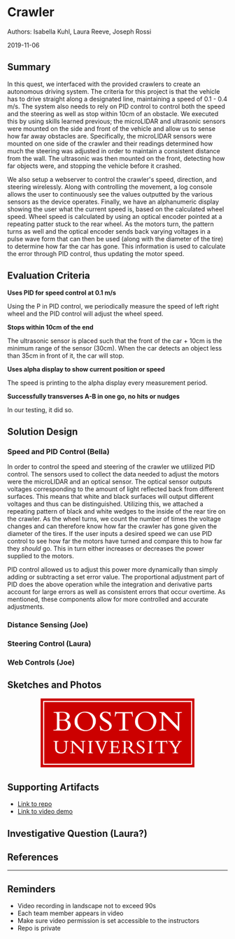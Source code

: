 # Crawler
Authors: Isabella Kuhl, Laura Reeve, Joseph Rossi

2019-11-06

## Summary

In this quest, we interfaced with the provided crawlers to create an autonomous driving system. The criteria for this project is that the vehicle has to drive straight along a designated line, maintaining a speed of 0.1 - 0.4 m/s. The system also needs to rely on PID control to control both the speed and the steering as well as stop within 10cm of an obstacle. We executed this by using skills learned previous; the microLIDAR and ultrasonic sensors were mounted on the side and front of the vehicle and allow us to sense how far away obstacles are. Specifically, the microLIDAR sensors were mounted on one side of the crawler and their readings determined how much the steering was adjusted in order to maintain a consistent distance from the wall. The ultrasonic was then mounted on the front, detecting how far objects were, and stopping the vehicle before it crashed.


We also setup a webserver to control the crawler's speed, direction, and steering wirelessly. Along with controlling the movement, a log console allows the user to continuously see the values outputted by the various sensors as the device operates. Finally, we have an alphanumeric display showing the user what the current speed is, based on the calculated wheel speed. Wheel speed is calculated by using an optical encoder pointed at a repeating patter stuck to the rear wheel. As the motors turn, the pattern turns as well and the optical encoder sends back varying voltages in a pulse wave form that can then be used (along with the diameter of the tire) to determine how far the car has gone. This information is used to calculate the error through PID control, thus updating the motor speed.


## Evaluation Criteria

**Uses PID for speed control at 0.1 m/s**

Using the P in PID control, we periodically measure the speed
of left right wheel and the PID control will adjust the wheel speed.

**Stops within 10cm of the end**

The ultrasonic sensor is placed such that the front of the car + 10cm is
the minimum range of the sensor (30cm). When the car detects an object
less than 35cm in front of it, the car will stop.


**Uses alpha display to show current position or speed**

The speed is printing to the alpha display every measurement period.


**Successfully transverses A-B in one go, no hits or nudges**

In our testing, it did so.


## Solution Design

### Speed and PID Control (Bella)

In order to control the speed and steering of the crawler we utlilized PID control. The sensors used to collect the data needed to adjust the motors were the microLIDAR and an optical sensor. The optical sensor outputs voltages corresponding to the amount of light reflected back from different surfaces. This means that white and black surfaces will output different voltages and thus can be distinguished. Utilizing this, we attached a repeating pattern of black and white wedges to the inside of the rear tire on the crawler. As the wheel turns, we count the number of times the voltage changes and can therefore know how far the crawler has gone given the diameter of the tires. If the user inputs a desired speed we can use PID control to see how far the motors have turned and compare this to how far they *should* go. This in turn either increases or decreases the power supplied to the motors.

PID control allowed us to adjust this power more dynamically than simply adding or subtracting a set error value. The proportional adjustment part of PID does the above operation while the integration and derivative parts account for large errors as well as consistent errors that occur overtime. As mentioned, these components allow for more controlled and accurate adjustments.


### Distance Sensing (Joe)

### Steering Control (Laura)

### Web Controls (Joe)


## Sketches and Photos
<center><img src="./images/example.png" width="70%" /></center>  
<center> </center>


## Supporting Artifacts
- [Link to repo](https://github.com/BU-EC444/Team15-Kuhl-Reeve-Rossi/tree/master/quest-4)
- [Link to video demo]()


## Investigative Question (Laura?)


## References


-----

## Reminders

- Video recording in landscape not to exceed 90s
- Each team member appears in video
- Make sure video permission is set accessible to the instructors
- Repo is private

